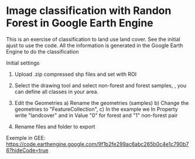 # Image classification with Randon Forest in Google Earth Engine 

This is an exercise of classification to land use land cover. See the initial ajust to use the code. All the information is generated in the Google Earth Engine to do the classification 

Initial settings
1. Upload .zip compressed shp files and set with ROI

2. Select the drawing tool and select non-forest and forest samples, , you can define all classes in your area. 

3. Edit the Geometries
  a) Rename the geometries (samples)
  b) Change the geometries to "FeatureCollection",
  c) In the example we In Property write "landcover" and in Value "0" 
for forest and "1" non-forest pair

4. Rename files and folder to export

Exemple in GEE: https://code.earthengine.google.com/9f1b2fe299ac6abc265b0c4e1c790b76?hideCode=true
